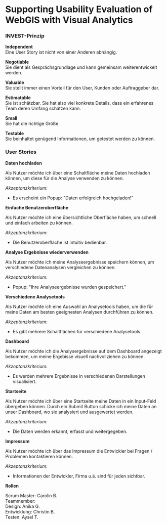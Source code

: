 # Supporting Usability Evaluation of WebGIS with Visual Analytics     

### INVEST-Prinzip

**Independent**    
Eine User Story ist nicht von einer Anderen abhängig.     
     
**Negotiable**    
Sie dient als Gesprächsgrundlage und kann gemeinsam weiterentwickelt werden.
      
**Valuable**    
Sie stellt immer einen Vorteil für den User, Kunden oder Auftraggeber dar.
     
**Estimatable**     
Sie ist schätzbar. Sie hat also viel konkrete Details, dass ein erfahrenes Team deren Umfang schätzen kann.     
    
**Small**    
Sie hat die richtige Größe.     
     
**Testable**     
Sie beinhaltet genügend Informationen, um getestet werden zu können.     
     
### User Stories

**Daten hochladen**

Als Nutzer möchte ich über eine Schaltfläche meine Daten hochladen können, um diese für die Analyse verwenden zu können.     
      
*Akzeptanzkriterium:*    
- Es erscheint ein Popup: "Daten erfolgreich hochgeladen!"

**Einfache Benutzeroberfläche**

Als Nutzer möchte ich eine übersichtliche Oberfläche haben, um schnell und einfach arbeiten zu können.    
    
*Akzeptanzkriterium:*    
- Die Benutzeroberfläche ist intuitiv bedienbar. 

**Analyse Ergebnisse wiederverwenden**    
   
Als Nutzer möchte ich meine Analyseergebnisse speichern können, um verschiedene Datenanalysen vergleichen zu können.    
     
*Akzeptanzkriterium:*    
- Popup: "Ihre Analyseergebnisse wurden gespeichert."

**Verschiedene Analysetools**    
  
Als Nutzer möchte ich eine Auswahl an Analysetools haben, um die für meine Daten am besten geeignesten Analysen durchführen zu können. 

*Akzeptanzkriterium:*    
- Es gibt mehrere Schaltflächen für verschiedene Analysetools.  

**Dashboard**     
    
Als Nutzer möchte ich die Analysergebnisse auf dem Dashboard angezeigt bekommen, um meine Ergebisse visuell nachvollziehen zu können. 
    
*Akzeptanzkriterium:*     
- Es werden mehrere Ergebnisse in verschiedenen Darstellungen visualisiert.
   
**Startseite** 

Als Nutzer möchte ich über eine Startseite meine Daten in ein Input-Feld übergeben können.
Durch ein Submit Button schicke ich meine Daten an unser Dashboard, wo sie analysiert und ausgewertet werden.
  
*Akzeptanzkriterium:*  
- Die Daten werden erkannt, erfasst und weitergegeben.

**Impressum**

Als Nutzer möchte ich über das Impressum die Entwickler bei Fragen / Problemen kontaktieren können. 

*Akzeptanzkriterium:*  
- Informationen der Entwickler, Firma u.ä. sind für jeden sichtbar.


**Rollen** 

Scrum Master: Carolin B.  
Teammember:  
Design: Anika G.  
Entwicklung: Christin B.  
Testen: Aysel T.



